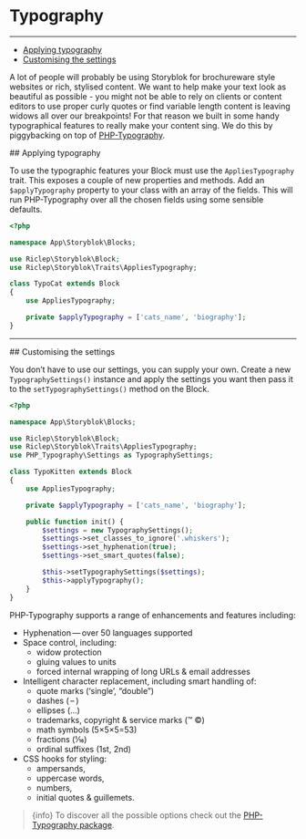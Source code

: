 # Typography

---

- [Applying typography](#applying-typography)
- [Customising the settings](#customising-the-settings)

A lot of people will probably be using Storyblok for brochureware style websites or rich, stylised content. We want to help make your text look as beautiful as possible - you might not be able to rely on clients or content editors to use proper curly quotes or find variable length content is leaving widows all over our breakpoints! For that reason we built in some handy typographical features to really make your content sing. We do this by piggybacking on top of [PHP-Typography](https://github.com/mundschenk-at/php-typography).

<a name="applying-typography">
## Applying typography
</a>

To use the typographic features your Block must use the `AppliesTypography` trait. This exposes a couple of new properties and methods. Add an `$applyTypography` property to your class with an array of the fields. This will run PHP-Typography over all the chosen fields using some sensible defaults.

```php
<?php

namespace App\Storyblok\Blocks;

use Riclep\Storyblok\Block;
use Riclep\Storyblok\Traits\AppliesTypography;

class TypoCat extends Block
{
    use AppliesTypography;

	private $applyTypography = ['cats_name', 'biography'];
}
```

---

<a name="customising-the-settings">
## Customising the settings
</a>

You don’t have to use our settings, you can supply your own. Create a new `TypographySettings()` instance and apply the settings you want then pass it to the `setTypographySettings()` method on the Block.

```php
<?php

namespace App\Storyblok\Blocks;

use Riclep\Storyblok\Block;
use Riclep\Storyblok\Traits\AppliesTypography;
use PHP_Typography\Settings as TypographySettings;

class TypoKitten extends Block
{
    use AppliesTypography;

	private $applyTypography = ['cats_name', 'biography'];

	public function init() {
        $settings = new TypographySettings();
        $settings->set_classes_to_ignore('.whiskers');
        $settings->set_hyphenation(true);
        $settings->set_smart_quotes(false);

        $this->setTypographySettings($settings);
		$this->applyTypography();
	}
}
```

PHP-Typography supports a range of enhancements and features including:

- Hyphenation — over 50 languages supported
- Space control, including:
    - widow protection
    - gluing values to units
    - forced internal wrapping of long URLs & email addresses
- Intelligent character replacement, including smart handling of:
    - quote marks (‘single’, “double”)
    - dashes ( – )
    - ellipses (…)
    - trademarks, copyright & service marks (™ ©)
    - math symbols (5×5×5=53)
    - fractions (1⁄16)
    - ordinal suffixes (1st, 2nd)
- CSS hooks for styling:
    - ampersands,
    - uppercase words,
    - numbers,
    - initial quotes & guillemets.


> {info} To discover all the possible options check out the [PHP-Typography package](https://github.com/mundschenk-at/php-typography).